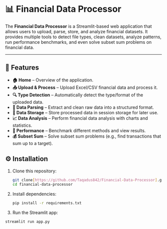 # 📊 Financial Data Processor

The **Financial Data Processor** is a Streamlit-based web application that allows users to upload, parse, store, and analyze financial datasets. It provides multiple tools to detect file types, clean datasets, analyze patterns, run performance benchmarks, and even solve subset sum problems on financial data.

---

## 🚀 Features

- **🏠 Home** – Overview of the application.  
- **📤 Upload & Process** – Upload Excel/CSV financial data and process it.  
- **🔍 Type Detection** – Automatically detect the type/format of the uploaded data.  
- **🔧 Data Parsing** – Extract and clean raw data into a structured format.  
- **💾 Data Storage** – Store processed data in session storage for later use.  
- **📈 Data Analysis** – Perform financial data analysis with charts and statistics.  
- **🧪 Performance** – Benchmark different methods and view results.  
- **💰 Subset Sum** – Solve subset sum problems (e.g., find transactions that sum up to a target).  



## ⚙️ Installation

1. Clone this repository:
   ```bash
   git clone[https://github.com/Taqadus842/Financial-Data-Processor].git
   cd financial-data-processor
2. Install dependencies:
     ```bash
   pip install -r requirements.txt


3. Run the Streamlit app:
  ```bash
streamlit run app.py


